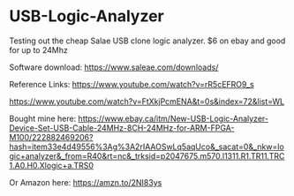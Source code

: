 # USB-Logic-Analyzer
Testing out the cheap Salae USB clone logic analyzer. $6 on ebay and good for up to 24Mhz

Software download: 
https://www.saleae.com/downloads/



Reference Links:
https://www.youtube.com/watch?v=rR5cEFRO9_s

https://www.youtube.com/watch?v=FtXkjPcmENA&t=0s&index=72&list=WL

Bought mine here:
https://www.ebay.ca/itm/New-USB-Logic-Analyzer-Device-Set-USB-Cable-24MHz-8CH-24MHz-for-ARM-FPGA-M100/222882469206?hash=item33e4d49556%3Ag%3A2rIAAOSwLq5aqUco&_sacat=0&_nkw=logic+analyzer&_from=R40&rt=nc&_trksid=p2047675.m570.l1311.R1.TR11.TRC1.A0.H0.Xlogic+a.TRS0

Or Amazon here:
https://amzn.to/2NI83ys



